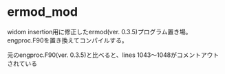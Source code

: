 # ermod_mod
widom insertion用に修正したermod(ver. 0.3.5)プログラム置き場。
engproc.F90を置き換えてコンパイルする。

元のengproc.F90(ver. 0.3.5)と比べると、lines 1043〜1048がコメントアウトされている
